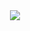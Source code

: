 <div align=center>
	<img src="https://capsule-render.vercel.app/api?type=waving&color=FFCCFF&height=200&section=header&text=Rok's%20Github!&fontSize=90" />	
</div>
